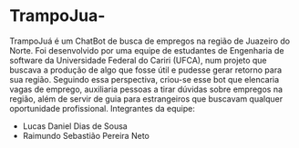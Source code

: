 # TrampoJua-
TrampoJuá é um ChatBot de busca de empregos na região de Juazeiro do Norte. Foi desenvolvido por uma equipe de estudantes de Engenharia de software da Universidade Federal do Cariri (UFCA), num projeto que buscava a produção de algo que fosse útil e pudesse gerar retorno para sua região. Seguindo essa perspectiva, criou-se esse bot que elencaria vagas de emprego, auxiliaria pessoas a tirar dúvidas sobre empregos na região, além de servir de guia para estrangeiros que buscavam qualquer oportunidade profissional.
Integrantes da equipe:
- Lucas Daniel Dias de Sousa
- Raimundo Sebastião Pereira Neto
